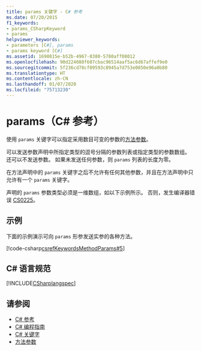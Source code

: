 ```yaml
---
title: params 关键字 - C# 参考
ms.date: 07/20/2015
f1_keywords:
- params_CSharpKeyword
- params
helpviewer_keywords:
- parameters [C#], params
- params keyword [C#]
ms.assetid: 1690815e-b52b-4967-8380-5780aff08012
ms.openlocfilehash: 90d224080f607cbac96514aaf5ac6d67affef9e0
ms.sourcegitcommit: 5f236cd78cf09593c8945a7d753e0850e96a0b80
ms.translationtype: HT
ms.contentlocale: zh-CN
ms.lasthandoff: 01/07/2020
ms.locfileid: "75713230"
---
```

# <a name="params-c-reference"></a>params（C# 参考）

使用 `params` 关键字可以指定采用数目可变的参数的[方法参数](method-parameters.md)。

可以发送参数声明中所指定类型的逗号分隔的参数列表或指定类型的参数数组。 还可以不发送参数。 如果未发送任何参数，则 `params` 列表的长度为零。

在方法声明中的 `params` 关键字之后不允许有任何其他参数，并且在方法声明中只允许有一个 `params` 关键字。

声明的 `params` 参数类型必须是一维数组，如以下示例所示。 否则，发生编译器错误 [CS0225](../../misc/cs0225.md)。

## <a name="example"></a>示例

下面的示例演示可向 `params` 形参发送实参的各种方法。

[!code-csharp[csrefKeywordsMethodParams#5](~/samples/snippets/csharp/VS_Snippets_VBCSharp/csrefKeywordsMethodParams/CS/csrefKeywordsMethodParams.cs#5)] 

## <a name="c-language-specification"></a>C# 语言规范

[!INCLUDE[CSharplangspec](~/includes/csharplangspec-md.md)]

## <a name="see-also"></a>请参阅

- [C# 参考](../index.md)
- [C# 编程指南](../../programming-guide/index.md)
- [C# 关键字](index.md)
- [方法参数](method-parameters.md)
